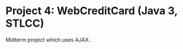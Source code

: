 Project 4:  WebCreditCard (Java 3, STLCC)
=========================================
Midterm project which uses AJAX.